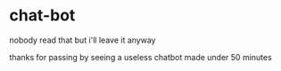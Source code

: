 # chat-bot



nobody read that but i'll leave it anyway


thanks for passing by seeing a useless chatbot made under 50 minutes

